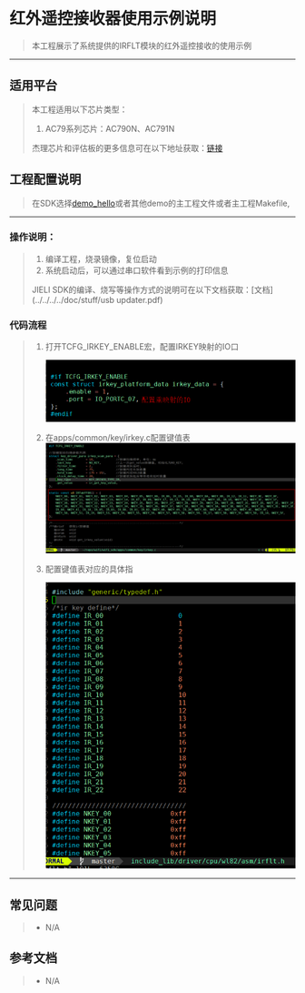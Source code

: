 # 红外遥控接收器使用示例说明

> 本工程展示了系统提供的IRFLT模块的红外遥控接收的使用示例
>

---

## 适用平台

> 本工程适用以下芯片类型：
> 1. AC79系列芯片：AC790N、AC791N
>
> 杰理芯片和评估板的更多信息可在以下地址获取：[链接](https://shop321455197.taobao.com/?spm=a230r.7195193.1997079397.2.2a6d391d3n5udo)

## 工程配置说明

> 在SDK选择[demo_hello](../../../../apps/demo/demo_hello/board)或者其他demo的主工程文件或者主工程Makefile,

---



### 操作说明：

> 1. 编译工程，烧录镜像，复位启动
> 2. 系统启动后，可以通过串口软件看到示例的打印信息
>
> JIELI SDK的编译、烧写等操作方式的说明可在以下文档获取：[文档](../../../../doc/stuff/usb updater.pdf)

### 代码流程

> 1. 打开TCFG_IRKEY_ENABLE宏，配置IRKEY映射的IO口
>
>    ![1](1.png)
>
> 2. 在apps/common/key/irkey.c配置键值表
>    ![2](2.png)
>
> 3. 配置键值表对应的具体指
>
>    ![3](3.png)
> 
> 
>
---

## 常见问题

> * N/A
>
>

## 参考文档

> * N/A

